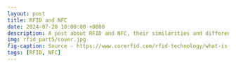 ```yaml
---
layout: post
title: RFID and NFC
date: 2024-07-20 10:00:00 +0000
description: A post about RFID and NFC, their similarities and differences 
img: rfid_part5/cover.jpg
fig-caption: Source - https://www.corerfid.com/rfid-technology/what-is-rfid/introduction-to-rfid/    # Add figcaption (optional)
tags: [RFID, NFC]
---
```

